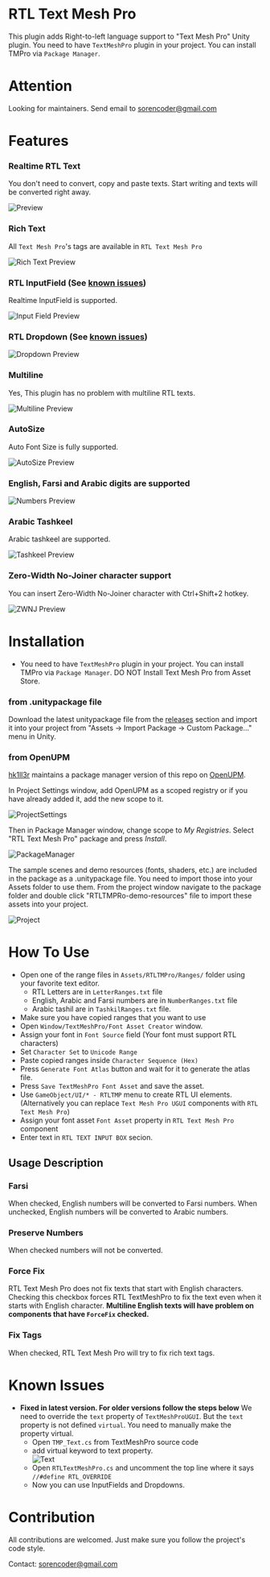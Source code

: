 # RTL Text Mesh Pro
This plugin adds Right-to-left language support to "Text Mesh Pro" Unity plugin. 
You need to have `TextMeshPro` plugin in your project. You can install TMPro via `Package Manager`.

# Attention
Looking for maintainers. Send email to sorencoder@gmail.com

# Features
### Realtime RTL Text
You don't need to convert, copy and paste texts. Start writing and texts will be converted right away.  
  
![Preview](Screenshots/Realtime.gif)

### Rich Text
All `Text Mesh Pro`'s tags are available in `RTL Text Mesh Pro`
  
![Rich Text Preview](Screenshots/Rich%20Text.PNG)

### RTL InputField (See [known issues](#known-issues))
Realtime InputField is supported.  
  
![Input Field Preview](Screenshots/InputField.gif)  

### RTL Dropdown (See [known issues](#known-issues))
  
![Dropdown Preview](Screenshots/Dropdown.gif)

### Multiline
Yes, This plugin has no problem with multiline RTL texts.
  
![Multiline Preview](Screenshots/Multiline.PNG)

### AutoSize
Auto Font Size is fully supported.  
  
![AutoSize Preview](Screenshots/AutoSize.gif)

### English, Farsi and Arabic digits are supported
  
![Numbers Preview](Screenshots/Numbers.PNG)

### Arabic Tashkeel
Arabic tashkeel are supported.  
  
![Tashkeel Preview](Screenshots/Arabic%20Text.PNG)  

### Zero-Width No-Joiner character support
You can insert Zero-Width No-Joiner character with Ctrl+Shift+2 hotkey.  
  
![ZWNJ Preview](Screenshots/zwnj.PNG)  

# Installation
* You need to have `TextMeshPro` plugin in your project. You can install TMPro via `Package Manager`. DO NOT Install Text Mesh Pro from Asset Store.
### from .unitypackage file
Download the latest unitypackage file from the [releases](https://github.com/sorencoder/RTLTMPro/releases) section and import it into your project from "Assets -> Import Package -> Custom Package..." menu in Unity.

### from OpenUPM
[hk1ll3r](https://github.com/hk1ll3r/) maintains a package manager version of this repo on [OpenUPM](https://openupm.com/packages/com.nosuchstudio.rtltmpro/).

In Project Settings window, add OpenUPM as a scoped registry or if you have already added it, add the new scope to it.

![ProjectSettings](Screenshots/ProjectSettings.PNG)

Then in Package Manager window, change scope to *My Registries*. Select "RTL Text Mesh Pro" package and press *Install*.

![PackageManager](Screenshots/PackageManager.PNG)

The sample scenes and demo resources (fonts, shaders, etc.) are included in the package as a .unitypackage file. You need to import those into your Assets folder to use them. From the project window navigate to the package folder and double click "RTLTMPRo-demo-resources" file to import these assets into your project.

![Project](Screenshots/Project.PNG)

# How To Use
* Open one of the range files in `Assets/RTLTMPro/Ranges/` folder using your favorite text editor.
  * RTL Letters are in `LetterRanges.txt` file
  * English, Arabic and Farsi numbers are in `NumberRanges.txt` file
  * Arabic tashil are in `TashkilRanges.txt` file.
* Make sure you have copied ranges that you want to use
* Open `Window/TextMeshPro/Font Asset Creator` window.
* Assign your font in `Font Source` field (Your font must support RTL characters)
* Set `Character Set` to `Unicode Range`
* Paste copied ranges inside  `Character Sequence (Hex)`
* Press `Generate Font Atlas` button and wait for it to generate the atlas file.
* Press `Save TextMeshPro Font Asset` and save the asset.
* Use `GameObject/UI/* - RTLTMP` menu to create RTL UI elements. (Alternatively you can replace `Text Mesh Pro UGUI` components with `RTL Text Mesh Pro`)
* Assign your font asset `Font Asset` property in `RTL Text Mesh Pro` component 
* Enter text in `RTL TEXT INPUT BOX` secion.
  
## Usage Description
### Farsi
When checked, English numbers will be converted to Farsi numbers.
When unchecked, English numbers will be converted to Arabic numbers.  

### Preserve Numbers
When checked numbers will not be converted.  

### Force Fix
RTL Text Mesh Pro does not fix texts that start with English characters. 
Checking this checkbox forces RTL TextMeshPro to fix the text even when it starts with English character. 
**Multiline English texts will have problem on components that have `ForceFix` checked.**  

### Fix Tags
When checked, RTL Text Mesh Pro will try to fix rich text tags.  

# Known Issues
* **Fixed in latest version. For older versions follow the steps below**
  We need to override the `text` property of `TextMeshProUGUI`. But the `text` property is not defined `virtual`. You need to manually make the property virtual.  
  * Open `TMP_Text.cs` from TextMeshPro source code
  * add virtual keyword to text property.  
  ![Text](Screenshots/TextProperty.PNG)
  * Open `RTLTextMeshPro.cs` and uncomment the top line where it says `//#define RTL_OVERRIDE`
  * Now you can use InputFields and Dropdowns.
  
# Contribution
All contributions are welcomed. Just make sure you follow the project's code style.  

Contact: sorencoder@gmail.com
